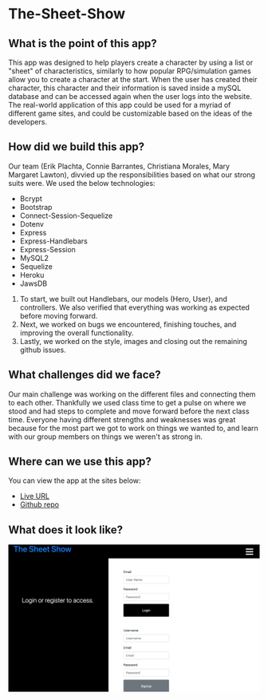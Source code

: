 # The-Sheet-Show

## What is the point of this app?
This app was designed to help players create a character by using a list or "sheet" of characteristics, similarly to how popular RPG/simulation games allow you to create a character at the start. When the user has created their character, this character and their information is saved inside a mySQL database and can be accessed again when the user logs into the website.
The real-world application of this app could be used for a myriad of different game sites, and could be customizable based on the ideas of the developers.

## How did we build this app?
Our team (Erik Plachta, Connie Barrantes, Christiana Morales, Mary Margaret Lawton), divvied up the responsibilities based on what our strong suits were. We used the below technologies:
 - Bcrypt
 - Bootstrap
 - Connect-Session-Sequelize
 - Dotenv
 - Express
 - Express-Handlebars
 - Express-Session
 - MySQL2
 - Sequelize
 - Heroku
 - JawsDB
1. To start, we built out Handlebars, our models (Hero, User), and controllers. We also verified that everything was working as expected before moving forward.
2. Next, we worked on bugs we encountered, finishing touches, and improving the overall functionality.
3. Lastly, we worked on the style, images and closing out the remaining github issues.

## What challenges did we face?
Our main challenge was working on the different files and connecting them to each other. Thankfully we used class time to get a pulse on where we stood and had steps to complete and move forward before the next class time. Everyone having different strengths and weaknesses was great because for the most part we got to work on things we wanted to, and learn with our group members on things we weren't as strong in.

## Where can we use this app?
You can view the app at the sites below:
- [Live URL](www.sheetshow.com) 
- [Github repo](https://github.com/barrantesc/The-Sheet-Show)

## What does it look like?
![mockup.png](/mockup.png)